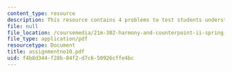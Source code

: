 ```yaml
---
content_type: resource
description: This resource contains 4 problems to test students understanding.
file: null
file_location: /coursemedia/21m-302-harmony-and-counterpoint-ii-spring-2005/f4b8d344f28b84f2d7c650926cffe4bc_assignmentno10.pdf
file_type: application/pdf
resourcetype: Document
title: assignmentno10.pdf
uid: f4b8d344-f28b-84f2-d7c6-50926cffe4bc
---
```

